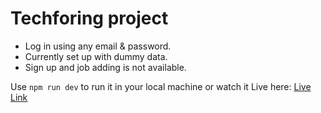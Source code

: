 # Techforing project

- Log in using any email & password.
- Currently set up with dummy data.
- Sign up and job adding is not available.

Use `npm run dev` to run it in your local machine or watch it Live here: [Live Link](https://fahimesti-techforing-project.netlify.app/login)